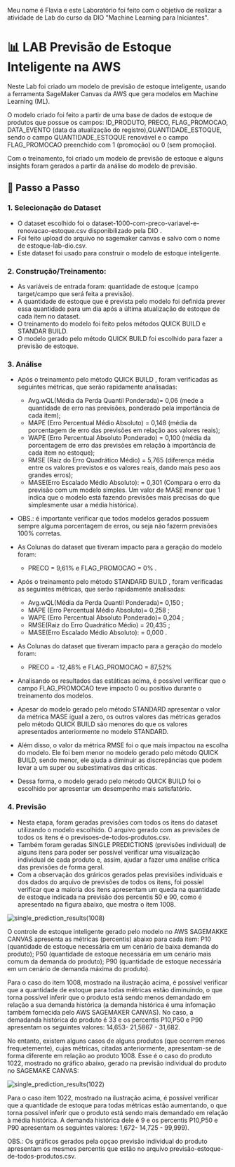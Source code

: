Meu nome é Flavia e este Laboratório foi feito com o objetivo de realizar a atividade de Lab do curso da DIO "Machine Learning para Iniciantes".


# 📊 LAB Previsão de Estoque Inteligente na AWS 

Neste Lab foi criado um modelo de previsão de estoque inteligente, usando a ferramenta SageMaker Canvas da AWS que gera modelos em  Machine Learning (ML). 

O modelo criado foi feito a partir de uma base de dados de estoque de produtos que possue os campos: ID_PRODUTO, PRECO, FLAG_PROMOCAO, DATA_EVENTO (data da atualização do registro),QUANTIDADE_ESTOQUE, sendo o campo QUANTIDADE_ESTOQUE renovável e o campo FLAG_PROMOCAO preenchido com 1 (promoção) ou 0 (sem promoção). 

Com o treinamento, foi criado um modelo de previsão de estoque e alguns insights foram gerados a partir da análise do modelo de previsão.


## 🚀 Passo a Passo

### 1. Selecionação do Dataset

-   O dataset escolhido foi o dataset-1000-com-preco-variavel-e-renovacao-estoque.csv disponibilizado pela DIO .
-   Foi feito upload do arquivo no sagemaker canvas  e salvo com o nome de estoque-lab-dio.csv.
-   Este dataset foi usado para construir o modelo de estoque inteligente.
  
   
### 2. Construção/Treinamento:

-   As variáveis de entrada foram: quantidade de estoque (campo target/campo que será feita a previsão).
-   A quantidade de estoque que é prevista pelo modelo foi definida prever essa quantidade para um dia após a última atualização de estoque de cada item no dataset.
-   O treinamento do modelo foi feito pelos métodos QUICK BUILD e STANDAR BUILD.
-   O modelo gerado pelo método QUICK BUILD foi escolhido para fazer a previsão de estoque.

### 3. Análise

-  Após o treinamento pelo método QUICK BUILD , foram verificadas as seguintes métricas, que serão rapidamente analisadas:

    - Avg.wQL(Média da Perda Quantil Ponderada)=  0,06   (mede a quantidade de erro nas previsões, ponderado pela importância de cada item);
    - MAPE  (Erro Percentual Médio Absoluto) =    0,148  (média da porcentagem de erro das previsões em relação aos valores reais);
    - WAPE (Erro Percentual Absoluto Ponderado) = 0,100  (média da porcentagem de erro das previsões em relação à importância de cada item no estoque);
    - RMSE (Raiz do Erro Quadrático Médio) =      5,765  (diferença média entre os valores previstos e os valores reais, dando mais peso aos grandes erros);
    - MASE(Erro Escalado Médio Absoluto): =       0,301  (Compara o erro da previsão com um modelo simples. Um valor de MASE menor que 1 indica que o modelo está fazendo                                                                 previsões mais precisas do que simplesmente usar a média histórica).   
       
-  OBS.: é importante verificar que todos modelos gerados possuem sempre alguma porcentagem de erros, ou seja não fazerm previsões 100% corretas.

-  As Colunas do dataset que tiveram impacto para a geração do modelo foram:
    - PRECO = 9,61% e FLAG_PROMOCAO = 0% .

-  Após o treinamento pelo método STANDARD BUILD , foram verificadas as seguintes métricas, que serão rapidamente analisadas:
  
    -  Avg.wQL(Média da Perda Quantil Ponderada)=  0,150 ;
    -  MAPE  (Erro Percentual Médio Absoluto)=     0,258 ;
    -  WAPE (Erro Percentual Absoluto Ponderado)=  0,204 ;
    -  RMSE(Raiz do Erro Quadrático Médio) =      20,435 ;
    -  MASE(Erro Escalado Médio Absoluto): =       0,000 .   
  
-  As Colunas do dataset que tiveram impacto para a geração do modelo foram:
     -  PRECO = -12,48% e FLAG_PROMOCAO = 87,52%

-  Analisando os resultados das estáticas acima, é possível verificar que o campo FLAG_PROMOCAO teve impacto 0 ou positivo durante o treinamento dos modelos.
-  Apesar do modelo gerado pelo método STANDARD apresentar o valor da  métrica MASE igual a zero, os outros valores das métricas gerados pelo método QUICK BUILD são menores do   que os valores apresentados anteriormente no modelo STANDARD.
-  Além disso, o valor da métrica RMSE foi o que mais impactou na escolha do modelo. Ele foi bem menor no modelo gerado pelo método QUICK BUILD, sendo menor, ele ajuda a         diminuir as discrepâncias que podem levar a um super ou subestimativas das críticas.
-  Dessa forma, o modelo gerado pelo método QUICK BUILD foi o escolhido por apresentar um desempenho mais satisfatório.
  

### 4. Previsão

-  Nesta etapa, foram geradas previsões com todos os itens do dataset utilizando o modelo escolhido. O arquivo gerado com as previsões de todos os itens é o
    previsoes-de-todos-produtos.csv.
-  Também foram geradas SINGLE PREDICTIONS (previsões individual) de alguns itens para poder ser possível verificar uma visualização individual de cada produto e, assim,           ajudar a fazer uma análise crítica das previsões de forma geral.
-  Com a observação dos gráricos gerados pelas previsiões individuais e dos dados do arquivo de previsões de todos os itens, foi possíel verificar que a maioria dos itens         apresentam um queda na quantidade de estoque indicada na previsão dos percentis 50 e 90, como é apresentado na figura abaixo, que mostra o item 1008.   

![single_prediction_results(1008)](https://github.com/user-attachments/assets/f5ce66c1-7f26-41b6-bb85-cededbcd511f)

 O controle de estoque inteligente gerado pelo modelo no AWS SAGEMAKKE CANVAS apresenta as métricas (percentis) abaixo para cada item:
 P10 (quantidade de estoque necessária em um cenário de baixa demanda do produto);
 P50 (quantidade de estoque necessária em um cenário mais comum da demanda do produto);
 P90 (quantidade de estoque necessária em um cenário de demanda máxima do produto).

 Para o caso do item 1008, mostrado na ilustração acima, é possível verificar que a quantidade de estoque para todas métricas estão diminuindo, o que torna possível inferir que o produto está sendo menos demandado em relação a sua demanda histórica (a demanda histórica é uma infomação também fornecida pelo AWS SAGEMAKER CANVAS). No caso, a demadanda histórica do produto é 33 e os percentis P10,P50 e P90 apresentam os seguintes valores: 14,653- 21,5867 - 31,682.

 No entanto, existem alguns casos de alguns produtos (que ocorrem menos frequetemente), cujas métricas, citadas anteriormente, apresentam-se de forma diferente em relação ao produto 1008. Esse é o caso do produto 1022, mostrado no gráfico abaixo, gerado na previsão individual do produto no SAGEMAKE CANVAS:
 
 ![single_prediction_results(1022)](https://github.com/user-attachments/assets/e2d024a0-f730-4188-bc6c-9aaebc9106db)

 Para o caso item 1022, mostrado na ilustração acima, é possível verificar que a quantidade de estoque para todas métricas estão aumentando, o que torna possível inferir que o produto está sendo mais demandado em relação à média histórica. A demanda histórica dele é 9 e os percentis P10,P50 e P90 apresentam os seguintes valores: 1,672- 14,725 - 99,999).

 OBS.: Os gráficos gerados pela opçao previsão individual do produto apresentam os mesmos percentis que estão no arquivo previsão-estoque-de-todos-produtos.csv.


